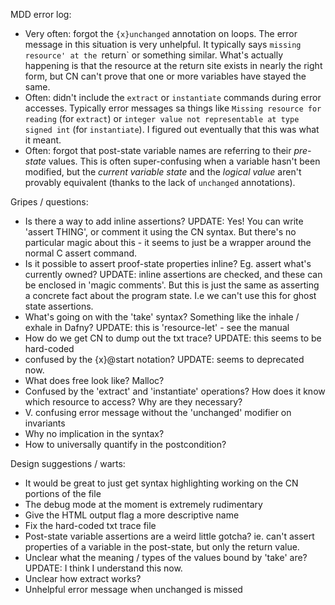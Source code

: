 MDD error log: 
- Very often: forgot the `{x}unchanged` annotation on loops. The error message
  in this situation is very unhelpful. It typically says `missing resource' at
  the `return` or something similar. What's actually happening is that the
  resource at the return site exists in nearly the right form, but CN can't
  prove that one or more variables have stayed the same. 
- Often: didn't include the `extract` or `instantiate` commands during error
  accesses. Typically error messages sa things like 
    `Missing resource for reading` (for `extract`) or 
    `integer value not representable at type signed int` (for `instantiate`). 
  I figured out eventually that this was what it meant. 
- Often: forgot that post-state variable names are referring to their
  _pre-state_ values. This is often super-confusing when a variable hasn't been
  modified, but the _current variable state_ and the _logical value_ aren't
  provably equivalent (thanks to the lack of `unchanged` annotations).

Gripes / questions:
- Is there a way to add inline assertions?  UPDATE: Yes! You can write 'assert
  THING', or comment it using the CN syntax. But there's no particular
  magic about this - it seems to just be a wrapper around the normal C assert
  command.
- Is it possible to assert proof-state properties inline? Eg. assert what's
  currently owned? UPDATE: inline assertions are checked, and these can be
  enclosed in 'magic comments'. But this is just the same as asserting a
  concrete fact about the program state. I.e we can't use this for ghost state
  assertions.
- What's going on with the 'take' syntax? Something like the inhale / exhale in
  Dafny? UPDATE: this is 'resource-let' - see the manual
- How do we get CN to dump out the txt trace? UPDATE: this seems to be
  hard-coded
- confused by the {x}@start notation? UPDATE: seems to deprecated now.
- What does free look like? Malloc?
- Confused by the 'extract' and 'instantiate' operations? How does it know which
  resource to access? Why are they necessary? 
- V. confusing error message without the 'unchanged' modifier on invariants
- Why no implication in the syntax? 
- How to universally quantify in the postcondition? 

Design suggestions / warts:
- It would be great to just get syntax highlighting working on the CN portions
  of the file
- The debug mode at the moment is extremely rudimentary
- Give the HTML output flag a more descriptive name
- Fix the hard-coded txt trace file
- Post-state variable assertions are a weird little gotcha? ie. can't assert
  properties of a variable in the post-state, but only the return value.
- Unclear what the meaning / types of the values bound by 'take' are? UPDATE: I
  think I understand this now.
- Unclear how extract works?
- Unhelpful error message when unchanged is missed

